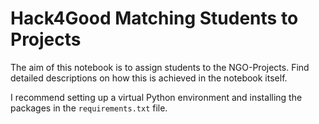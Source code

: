 # Hack4Good Matching Students to Projects

The aim of this notebook is to assign students to the NGO-Projects. Find detailed descriptions on how this is achieved in the notebook itself. 

I recommend setting up a virtual Python environment and installing the packages in the `requirements.txt` file. 
